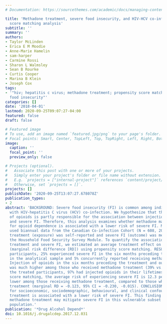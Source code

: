 ```yaml
---
# Documentation: https://sourcethemes.com/academic/docs/managing-content/

title: 'Methadone treatment, severe food insecurity, and HIV-HCV co-infection: A propensity
  score matching analysis'
subtitle: ''
summary: ''
authors:
- Taylor McLinden
- Erica E M Moodie
- Anne-Marie Hamelin
- sam-harper
- Carmine Rossi
- Sharon L Walmsley
- Sean B Rourke
- Curtis Cooper
- Marina B Klein
- Joseph Cox
tags:
- '"hiv; hepatitis c virus; methadone treatment; propensity score matching; severe
  food insecurity"'
categories: []
date: '2018-04-01'
lastmod: 2020-09-25T09:07:27-04:00
featured: false
draft: false

# Featured image
# To use, add an image named `featured.jpg/png` to your page's folder.
# Focal points: Smart, Center, TopLeft, Top, TopRight, Left, Right, BottomLeft, Bottom, BottomRight.
image:
  caption: ''
  focal_point: ''
  preview_only: false

# Projects (optional).
#   Associate this post with one or more of your projects.
#   Simply enter your project's folder or file name without extension.
#   E.g. `projects = ["internal-project"]` references `content/project/deep-learning/index.md`.
#   Otherwise, set `projects = []`.
projects: []
publishDate: '2020-09-25T13:07:27.678078Z'
publication_types:
- 2
abstract: 'BACKGROUND: Severe food insecurity (FI) is common among individuals living
  with HIV-hepatitis C virus (HCV) co-infection. We hypothesize that the injection
  of opioids is partly responsible for the association between injection drug use
  and severe FI. Therefore, this analysis examines whether methadone maintenance treatment
  for opioid dependence is associated with a lower risk of severe FI. METHODS: We
  used biannual data from the Canadian Co-infection Cohort (N = 608, 2012-2015). Methadone
  treatment (exposure) was self-reported and severe FI (outcome) was measured using
  the Household Food Security Survey Module. To quantify the association between methadone
  treatment and severe FI, we estimated an average treatment effect on the treated
  (marginal risk difference [RD]) using propensity score matching. RESULTS: Among
  participants, 25% experienced severe FI in the six months preceding the first time-point
  in the analytical sample and 5% concurrently reported receiving methadone treatment.
  Injection of opioids in the six months preceding the treatment and outcome measurements
  was much higher among those who received methadone treatment (39% vs. 12%). Among
  the treated participants, 97% had injected opioids in their lifetimes. After propensity
  score matching, the average risk of experiencing severe FI is 12.3 percentage-points
  lower among those receiving methadone treatment, compared to those who are not receiving
  treatment (marginal RD = -0.123, 95% CI = -0.230, -0.015). CONCLUSIONS: After adjustment
  for socioeconomic, sociodemographic, behavioural, and clinical confounders, methadone
  treatment is associated with a lower risk of severe FI. This finding suggests that
  methadone treatment may mitigate severe FI in this vulnerable subset of the HIV-positive
  population.'
publication: '*Drug Alcohol Depend*'
doi: 10.1016/j.drugalcdep.2017.12.031
---
```

